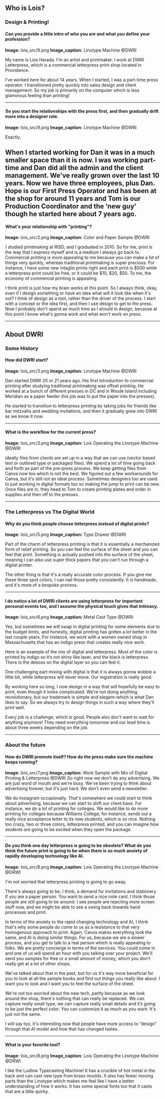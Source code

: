 ## Who is Lois?

### Design & Printing!


#### Can you provide a little intro of who you are and what you define your profession?

**Image:** lois_src/9.png
**Image_caption:** Linotype Machine @DWRI

My name is Lois Harada. I'm an artist and printmaker. I work at DWRI Letterpress, which is a commercial letterpress print shop located in Providence.

I've worked here for about 14 years. When I started, I was a part-time press operator. I transitioned pretty quickly into sales design and client management. So my job is primarily on the computer which is less glamorous feeling than printing! 

---
####  So you start the relationships with the press first, and then gradually drift more into a designer role.

**Image:** lois_src/9.png
**Image_caption:** Linotype Machine @DWRI


Exactly. 

When I started working for Dan it was in a much smaller space than it is now. I was working part-time and Dan did all the admin and the client management. We've really grown over the last 10 years. Now we have three employees, plus Dan. Hope is our First Press Operator and has been at the shop for around 11 years and Tom is our Production Coordinator and the ‘new guy’ though he started here about 7 years ago. 
---
####  What's your relationship with "printing"?

**Image:** lois_src/2.png
**Image_caption:** Color and Paper Sample @DWRI

 I studied printmaking at RISD, and I graduated in 2010. So for me, print is the way that I express myself and is a medium I always go back to. Commercial printing is more appealing to me because you can make a lot of things very quickly, whereas traditional printmaking is super precious.  For instance, I have some new intaglio prints right and each print is $500 while a letterpress print could be free, or it could be $10, $20, $50. To me, the economy of commercial printing is appealing.

I think print is just how my brain works at this point. So I always think, okay, even if I design something or have an idea what will it look like when it's out? I think of design as a tool, rather than the driver of the process. I start with a concept or the idea first, and then I use design to get to the press. Now I probably don't spend as much time as I should in design, because at this point I know what's gonna work and what won't work on press.

---
## About DWRI
### Some History
#### How did DWRI start?
**Image:** lois_src/3.png
**Image_caption:**  Linotype Machine @DWRI

Dan started DWRI 20 or 21 years ago.  His first introduction to commercial printing after studying traditional printmaking was offset printing. He worked at a bunch of different presses in DC and in Rhode Island including Meridian as a paper feeder (his job was to put the paper into the presses).

He started to transition to letterpress printing by taking jobs for friends like bar mitzvahs and wedding invitations, and then it gradually grew into DWRI as we know it now.  

---
#### What is the workflow for the current press?

**Image:** lois_src/3.png
**Image_caption:**  Lois Operating the Linotype Machine @DWRI

Ideally files from clients are set up in a way that we can use (vector based text or outlined type or packaged files). We spend a lot of time going back and forth as part of the pre-press process. We keep getting files from Canva now too which is not the best. We figured out a few workarounds for Canva, but it's still not an ideal process. Sometimes designers too are used to just working in digital formats too so making the jump to print can be new. Once files are in, they head to Tom to create printing plates and order in supplies and then off to the presses. 

---
### The Letterpress vs The Digital World
#### Why do you think people choose letterpress instead of digital prints? 
**Image:** lois_src/5.png
**Image_caption:** Type Drawer @DWRI

Part of the charm of letterpress printing is that it is essentially a mechanized form of relief printing. So you can feel the surface of the sheet and you can feel that print. Something is actually pushed into the surface of the sheet, meaning I can also use super thick papers that you can't run through a digital printer. 

The other thing is that it's a really accurate color process. If you give me these three spot colors, I can nail those pretty consistently. It is handmade, and it's more of a bespoke process. 

---
#### I do notice a lot of DWRI clients are using letterpress for important personal events too, and I assume the physical touch gives that intimacy.

**Image:** lois_src/6.png
**Image_caption:** Metal Cast Type @DWRI

Yes, but sometimes we will swap in digital printing for some elements due to the budget limits, and honestly, digital printing has gotten a lot better in the last couple years. For instance, we work with a women owned shop in Massachusetts that has an indigo press that creates really nice work. 

Here is an example of the mix of digital and letterpress. Most of the color is printed by indigo so it’s not shiny like laser, and the black is letterpress. There is the deboss on the digital layer so you can feel it.

One challenging part mixing with digital is that it is always gonna wobble a little bit, while letterpress will never move. Our registration is really good. 

By working here so long, I now design in a way that will hopefully be easy to print, even though it looks complicated. We're not doing anything revolutionary, but our trademark is simple and elegant–which is what Dan likes to say. So we always try to design things in such a way where they'll print well.

Every job is a challenge, which is good. People also don't want to wait for anything anymore! They need everything tomorrow and our lead time is about three weeks depending on the job.

---

### About the future
#### How do DWRI promote itself? How do the press make sure the machine keeps running?
**Image:** lois_src/7.png
**Image_caption:** Work Sample with Mix of Digital Printing & Letterpress @DWRI
 So right now we don't do any advertising. We are just word of mouth and we're busy. We've been trying to think about advertising forever, but it's just hard. We don't even send a newsletter.

We do Instagram occasionally. That's somewhere we could start to think about advertising, because we can start to shift our client base. For instance, we do a lot of printing for colleges. We would like to do more printing for colleges because Williams College, for instance, sends out a really nice acceptance letter to its new students, which is so nice. Nothing too crazy, two or three colors, letterpress printed, and you can imagine how students are going to be excited when they open the package. 

---
#### Do you think one day letterpress is going to be obsolete? What do you think the future print is going to be when there is so much anxiety of rapidly developing technology like AI.
**Image:** lois_src/8.png
**Image_caption:** Lois Operating the Linotype Machine @DRWI

 I'm not worried that letterpress printing is going to go away.

There's always going to be, I think, a demand for invitations and stationery if you are a paper person. You want to send a nice note card. I think those people are still going to be around. I see people are rejecting more screen stuff now, and we might be able to see a swing back towards hand processes and print. 

In terms of the anxiety to the rapid changing technology and AI,  I think that's why some people do come to us as a resistance to that very homogenous approach to print. Again, Canva makes everything look the same, and AI is doing similar things. For us, because we are a slower process, and you get to talk to a real person which is really appealing to folks. We are pretty concierge in terms of the services. You could come in and one of us will spend an hour with you talking over your project. We'll send you samples for free or a small amount of money, which you don't really get at a lot of other shops.

We've talked about that in the past, but for us it's way more beneficial for you to look at all the sample books and find out things you really like about. I want you to look and I want you to feel the surface of the sheet. 

We're not too worried about the new tech, partly because as we look around the shop, there's nothing that can really be replaced.  We can capture really small type, we can capture really small details and it’s going to be just the perfect color. You can customize it as much as you want. It's just not the same.

I will say too, it's interesting now that people have more access to “design” through that AI model and how that has changed tastes.

---

#### What is your favorite tool?
**Image:** lois_src/8.png
**Image_caption:** Lois Operating the Linotype Machine @DRWI

I like the Ludlow Typecasting Machine! It has a crucible of hot metal in the back and can cast new type from brass moulds. It also has fewer moving parts than the Linotype which makes me feel like I have a better understanding of how it works. It has some special fonts too that it casts that are a little quirky. 
